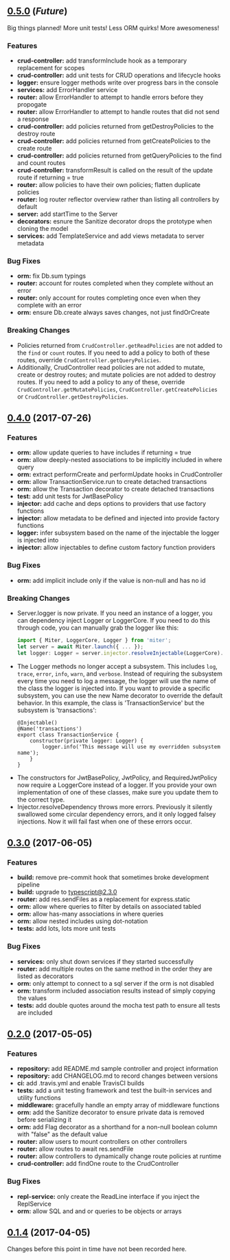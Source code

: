 

<a name="0.5.0"></a>
## [0.5.0](https://github.com/miter-framework/miter/compare/0.4.0...HEAD) (_Future_)

Big things planned! More unit tests! Less ORM quirks! More awesomeness!

### Features

* **crud-controller:** add transformInclude hook as a temporary replacement for scopes
* **crud-controller:** add unit tests for CRUD operations and lifecycle hooks
* **logger:** ensure logger methods write over progress bars in the console
* **services:** add ErrorHandler service
* **router:** allow ErrorHandler to attempt to handle errors before they propogate
* **router:** allow ErrorHandler to attempt to handle routes that did not send a response
* **crud-controller:** add policies returned from getDestroyPolicies to the destroy route
* **crud-controller:** add policies returned from getCreatePolicies to the create route
* **crud-controller:** add policies returned from getQueryPolicies to the find and count routes
* **crud-controller:** transformResult is called on the result of the update route if returning = true
* **router:** allow policies to have their own policies; flatten duplicate policies
* **router:** log router reflector overview rather than listing all controllers by default
* **server:** add startTime to the Server
* **decorators:** esnure the Sanitize decorator drops the prototype when cloning the model
* **services:** add TemplateService and add views metadata to server metadata

### Bug Fixes

* **orm:** fix Db.sum typings
* **router:** account for routes completed when they complete without an error
* **router:** only account for routes completing once even when they complete with an error
* **orm:** ensure Db.create always saves changes, not just findOrCreate

### Breaking Changes

* Policies returned from `CrudController.getReadPolicies` are not added to the `find` or `count` routes.
    If you need to add a policy to both of these routes, override `CrudController.getQueryPolicies`.
* Additionally, CrudController read policies are not added to mutate, create or destroy routes;
    and mutate policies are not added to destroy routes.
    If you need to add a policy to any of these, override `CrudController.getMutatePolicies`,
    `CrudController.getCreatePolicies` or `CrudController.getDestroyPolicies`.



<a name="0.4.0"></a>
## [0.4.0](https://github.com/miter-framework/miter/compare/0.3.0...0.4.0) (2017-07-26)

### Features

* **orm:** allow update queries to have includes if returning = true
* **orm:** allow deeply-nested associations to be implicitly included in where query
* **orm:** extract performCreate and performUpdate hooks in CrudController
* **orm:** allow TransactionService.run to create detached transactions
* **orm:** allow the Transaction decorator to create detached transactions
* **test:** add unit tests for JwtBasePolicy
* **injector:** add cache and deps options to providers that use factory functions
* **injector:** allow metadata to be defined and injected into provide factory functions
* **logger:** infer subsystem based on the name of the injectable the logger is injected into
* **injector:** allow injectables to define custom factory function providers

### Bug Fixes

* **orm:** add implicit include only if the value is non-null and has no id

### Breaking Changes

* Server.logger is now private.
    If you need an instance of a logger, you can dependency inject Logger or LoggerCore.
    If you need to do this through code, you can manually grab the logger like this:
    ```typescript
    import { Miter, LoggerCore, Logger } from 'miter';
    let server = await Miter.launch({ ... });
    let logger: Logger = server.injector.resolveInjectable(LoggerCore).getSubsystem('my-subsystem');
    ```
* The Logger methods no longer accept a subsystem. This includes `log`, `trace`, `error`, `info`, `warn`, and `verbose`.
    Instead of requiring the subsystem every time you need to log a message, the logger will use the name of the class the logger is injected into.
    If you want to provide a specific subsystem, you can use the new Name decorator to override the default behavior.
    In this example, the class is 'TransactionService' but the subsystem is 'transactions':
    ```
    @Injectable()
    @Name('transactions')
    export class TransactionService {
        constructor(private logger: Logger) {
            logger.info('This message will use my overridden subsystem name');
        }
    }
    ```
* The constructors for JwtBasePolicy, JwtPolicy, and RequiredJwtPolicy now require a LoggerCore instead of a logger.
    If you provide your own implementation of one of these classes, make sure you update them to the correct type.
* Injector.resolveDependency throws more errors.
    Previously it silently swallowed some circular dependency errors, and it only logged falsey injections.
    Now it will fail fast when one of these errors occur.



<a name="0.3.0"></a>
## [0.3.0](https://github.com/miter-framework/miter/compare/0.2.0...0.3.0) (2017-06-05)

### Features

* **build:** remove pre-commit hook that sometimes broke development pipeline
* **build:** upgrade to typescript@2.3.0
* **router:** add res.sendFiles as a replacement for express.static
* **orm:** allow where queries to filter by details on associated tabled
* **orm:** allow has-many associations in where queries
* **orm:** allow nested includes using dot-notation
* **tests:** add lots, lots more unit tests

### Bug Fixes

* **services:** only shut down services if they started successfully
* **router:** add multiple routes on the same method in the order they are listed as decorators
* **orm:** only attempt to connect to a sql server if the orm is not disabled
* **orm:** transform included association results instead of simply copying the values
* **tests:** add double quotes around the mocha test path to ensure all tests are included



<a name="0.2.0"></a>
## [0.2.0](https://github.com/miter-framework/miter/compare/0.1.4...0.2.0) (2017-05-05)

### Features

* **repository:** add README.md sample controller and project information
* **repository:** add CHANGELOG.md to record changes between versions
* **ci:** add .travis.yml and enable TravisCI builds
* **tests:** add a unit testing framework and test the built-in services and utility functions
* **middleware:** gracefully handle an empty array of middleware functions
* **orm:** add the Sanitize decorator to ensure private data is removed before serializing it
* **orm:** add Flag decorator as a shorthand for a non-null boolean column with "false" as the default value
* **router:** allow users to mount controllers on other controllers
* **router:** allow routes to await res.sendFile
* **router:** allow controllers to dynamically change route policies at runtime
* **crud-controller:** add findOne route to the CrudController

### Bug Fixes

* **repl-service:** only create the ReadLine interface if you inject the ReplService
* **orm:** allow SQL and and or queries to be objects or arrays



<a name="0.1.4"></a>
## [0.1.4](https://github.com/miter-framework/miter/tree/0.1.4) (2017-04-05)

Changes before this point in time have not been recorded here.
